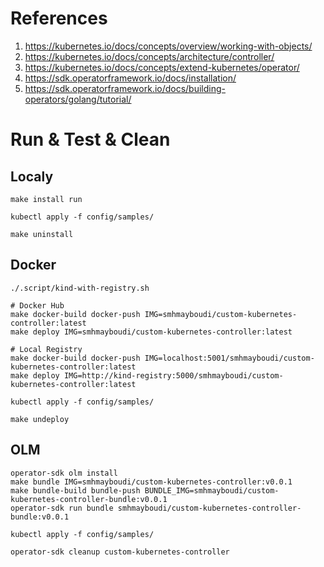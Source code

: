 # References

1. https://kubernetes.io/docs/concepts/overview/working-with-objects/
2. https://kubernetes.io/docs/concepts/architecture/controller/
3. https://kubernetes.io/docs/concepts/extend-kubernetes/operator/
4. https://sdk.operatorframework.io/docs/installation/
5. https://sdk.operatorframework.io/docs/building-operators/golang/tutorial/

# Run & Test & Clean

## Localy

```shell
make install run

kubectl apply -f config/samples/

make uninstall
```

## Docker

```shell
./.script/kind-with-registry.sh

# Docker Hub
make docker-build docker-push IMG=smhmayboudi/custom-kubernetes-controller:latest
make deploy IMG=smhmayboudi/custom-kubernetes-controller:latest

# Local Registry
make docker-build docker-push IMG=localhost:5001/smhmayboudi/custom-kubernetes-controller:latest
make deploy IMG=http://kind-registry:5000/smhmayboudi/custom-kubernetes-controller:latest

kubectl apply -f config/samples/

make undeploy
```

## OLM

```shell
operator-sdk olm install
make bundle IMG=smhmayboudi/custom-kubernetes-controller:v0.0.1
make bundle-build bundle-push BUNDLE_IMG=smhmayboudi/custom-kubernetes-controller-bundle:v0.0.1
operator-sdk run bundle smhmayboudi/custom-kubernetes-controller-bundle:v0.0.1

kubectl apply -f config/samples/

operator-sdk cleanup custom-kubernetes-controller
```
